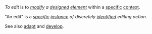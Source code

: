 *To edit* is to *[modify](https://github.com/gcassel/Modular-Organization-Terminology/blob/master/terms/modify.md) a [designed](https://github.com/gcassel/Modular-Organization-Terminology/blob/master/terms/design.md) [element](https://github.com/gcassel/Modular-Organization-Terminology/blob/master/terms/element.md)* within a [specific](https://github.com/gcassel/Modular-Organization-Terminology/blob/master/terms/specific.md) [context](https://github.com/gcassel/Modular-Organization-Terminology/blob/master/terms/context.md).

"An edit" is a *[specific](https://github.com/gcassel/Modular-Organization-Terminology/blob/master/terms/specific.md) [instance](https://github.com/gcassel/Modular-Organization-Terminology/blob/master/terms/instance.md) of discretely [identified](https://github.com/gcassel/Modular-Organization-Terminology/blob/master/terms/identify.md) editing action*.

See also [adapt](https://github.com/gcassel/Modular-Organization-Terminology/blob/master/terms/adapt.md) and [develop](https://github.com/gcassel/Modular-Organization-Terminology/blob/master/terms/develop.md).
